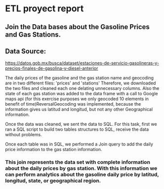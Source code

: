# ETL proyect report

## Join the Data bases about the Gasoline Prices and Gas Stations.

## Data Source: 
https://datos.gob.mx/busca/dataset/estaciones-de-servicio-gasolineras-y-precios-finales-de-gasolina-y-diesel-anterior

The daily prices of the gasoline and the gas station name and geocoding are in two different files: 'prices' and 'stations'
Therefore, we downloaded the two files and cleaned each one delating unnecessary columns.
Also the state of each gas station was added to the data frame with a call to Google maps api (for this exercise purposes we only geocoded 10 elements in benefit of time)ReversalGeocoding was implemented, because the information gives us latitud and longitud, but not any other Geographical information.

Once the data was cleaned, we sent the data to SQL. For this task, first we ran a SQL script to build two tables structures to SQL, receive the data without problems.

Once each table was in SQL, we performed a Join query to add the daily price information to the gas station information. 

### This join represents the data set with complete information about the daily prices by gas station. With this information we can perform analytics about the gasoline daily price by latitud, longitud, state, or geographical region.








